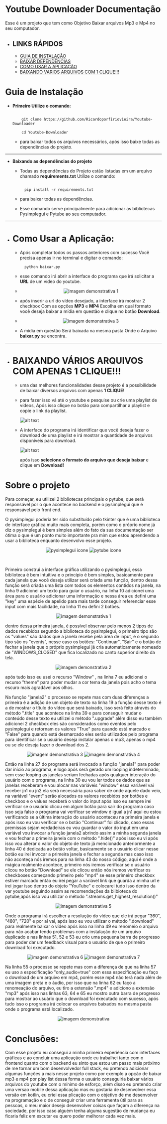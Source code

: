 # Youtube Downloader Documentação

Esse é um projeto que tem como Objetivo Baixar arquivos Mp3 e Mp4 no seu computador.

 * <h2> LINKS RÁPIDOS</h2>

    <ul>
      <li> <a href="#instalacao"> GUIA DE INSTALAÇÃO </a> 
      <li> <a href="#dependencias"> BAIXAR DEPENDÊNCIAS </a> 
      <li> <a href="#comousar"> COMO USAR A APLICAÇÃO </a> 
      <li> <a href="#varios"> BAIXANDO VARIOS ARQUIVOS COM 1 CLIQUE!!! </a>
    </ul>

# <div id="instalacao"> Guia de Instalação </div>

* **Primeiro Utilize o comando:**

    ```

        git clone https://github.com/Ricardoporfiriovieira/Youtube-Downloader

    ```
    
    ```
        cd Youtube-Downloader
    
    ```
    
  * para baixar todos os arquivos necessários, após isso baixe todas as dependências do projeto.

<hr>

* <div id="dependencias"> <b>Baixando as dependências do projeto</b> </div>
  
  * Todas as dependências do Projeto estão listadas em um arquivo chamado **requirements.txt** Utilize o comando:
  
    ```

      pip install -r requirements.txt 

    ```
  
  * para baixar todas as dependências.

  * Esse comando serve principalmente para adicionar as bibliotecas Pysimplegui e Pytube ao seu computador.

<hr>

* # <div id="comousar">Como Usar a Aplicação: </div>

  * Após completar todos os passos anteriores com sucesso Você precisa apenas ir no terminal e digitar o comando:

    ```
      python baixar.py
    ```

  * esse comando irá abrir a interface do programa que irá solicitar a **URL** de um vídeo do youtube.

  * <p align="center">
    <img src="https://github.com/Ricardoporfiriovieira/imagens-youtubedownloader/blob/main/print_1.png" alt="imagem demonstrativa 1">
    </p>

  * após inserir a url do vídeo desejado, a interface irá mostrar 2 checkbox Com as opções **MP3** e **MP4** Escolha em qual formato você deseja baixar a mídia em questão e clique no botão **Download**.

  * <p align="center">
      <img src="https://github.com/Ricardoporfiriovieira/imagens-youtubedownloader/blob/main/print_4.png" alt="imagem demonstrativa 3">
    </p>

  * A mídia em questão Será baixada na mesma pasta Onde o Arquivo **baixar.py** se encontra.

<hr>

* # <div id="varios">BAIXANDO VÁRIOS ARQUIVOS COM APENAS 1 CLIQUE!!!</div>

  * uma das melhores funcionalidades desse projeto é a possibilidade de baixar diversos arquivos com apenas **1 CLIQUE!**

  * para fazer isso vá até o youtube e pesquise ou crie uma playlist de vídeos, Após isso clique no botão para compartilhar a playlist e copie o link da playlist.

    ![alt text](https://github.com/Ricardoporfiriovieira/imagens-youtubedownloader/blob/main/youtube%20downloader.png)

  * A interface do programa irá identificar que você deseja fazer o download de uma playlist e irá mostrar a quantidade de arquivos disponíveis para download.

    ![alt text](https://github.com/Ricardoporfiriovieira/imagens-youtubedownloader/blob/main/youtubedownload2.png)

    após isso **selecione o formato do arquivo que deseja baixar** e clique em **Download!**



# Sobre o projeto
<p>
  Para começar, eu utilizei 2 bibliotecas principais o pytube, que será responsável por o que acontece no backend e o pysimplegui que é responsável pelo front end.
</p>
<p>
  O pysimplegui poderia ter sido substituído pelo tkinter que é uma biblioteca de interface gráfica muito mais completa, porém como o próprio nome já diz o pysimplegui é bem simples além do fato da sua documentação ser ótima o que é um ponto muito importante pra mim que estou aprendendo a usar a biblioteca enquanto desenvolvo esse projeto.
</p>
<p align="center">
 <img src="https://upload.wikimedia.org/wikipedia/commons/0/06/PySimpleGUI_logo.png" alt="pysimplegui icone"> 
 <img src="https://warehouse-camo.ingress.cmh1.psfhosted.org/42d43def1c8634a6c158def4846894bc2afd542b/68747470733a2f2f6173736574732e6e69636b666963616e6f2e636f6d2f67682d7079747562652e6d696e2e737667" alt="pytube icone">
</p> <br>

 <p>
Primeiro construi a interface gráfica utilizando o pysimplegui, essa biblioteca é bem intuitiva e o princípio é bem simples, basicamente para cada janela que você deseja utilizar será criada uma função, dentro dessa função será criada uma lista com todos os elementos contidos na janela, na linha 9 adicionei um texto para guiar o usuário, na linha 10 adicionei uma área para o usuário adicionar uma informação e nessa área eu defini uma "key" uma espécie de apelido para mais tarde conseguir referenciar esse input com mais facilidade, na linha 11 eu defini 2 botões.
</p> 
<p align="center">
  <img src="https://github.com/Ricardoporfiriovieira/imagens-youtubedownloader/blob/main/print_1.png" alt="imagem demonstrativa 1">
</p>

<p>
  dentro dessa primeira janela, é possível observar pelo menos 2 tipos de dados recebidos segundo a biblioteca do pysimplegui, o primeiro tipo são os "values" são dados que a janela recebe pela área de input, e o segundo tipo são os "events", nesse caso os botões:  "Continuar", "Sair" e o botão de fechar a janela que o próprio pysimplegui já cria automaticamente nomeado de "WINDOWS_CLOSED" que fica localizado no canto superior direito da tela.
</p>

<p align="center">
  <img src="https://github.com/Ricardoporfiriovieira/imagens-youtubedownloader/blob/main/print_3.png" alt="imagem demonstrativa 2">
</p>
<p>
  após tudo isso eu usei o recurso "Window" , na linha 7 eu adicionei o recurso "theme" para poder mudar a cor tema da janela pois acho o tema escuro mais agradável aos olhos.
</p>
<p>
  Na função "janela2" o processo se repete mas com duas diferenças a primeira é a adição de um objeto de texto na linha 19 a função desse texto é a de mostrar o título do vídeo que será baixado, isso será feito através do método ".title" que acontece na linha 39 e para conseguir mudar o conteúdo desse texto eu utilizei o método ".upgrade" além disso eu também adicionei 2 checkbox eles são considerados como eventos pelo pysimplegui e retornam os valores "True" para quando está marcado e "False" para quando está desmarcado eles serão utilizados pelo programa para identificar se o usuário deseja instalar apenas o mp3, apenas o mp4 ou se ele deseja fazer o download dos 2.
</p>

<p align="center">
  <img src="https://github.com/Ricardoporfiriovieira/imagens-youtubedownloader/blob/main/print_4.png" alt="imagem demonstrativa 3">
   <img src="https://github.com/Ricardoporfiriovieira/imagens-youtubedownloader/blob/main/print_5.png" alt="imagem demonstrativa 4">
</p>

<p>
Então na linha 27 do programa será invocado a função "janela1" para poder dar início ao programa, e logo após será gerado um looping indeterminado, sem esse looping as janelas seriam fechadas após qualquer interação do usuário com o programa, na linha 30 eu vou ler todos os dados que as janelas receberam e vou alocar nas variáveis "window" essa variável vai receber jn1 ou jn2 ela será necessária para saber de onde aquele dado veio, na variável "event" serão alocados os valores recebidos por botões e checkbox e o values receberá o valor do input após isso eu sempre irei verificar se o usuário clicou em algum botão para sair do programa caso isso seja falso o programa vai verificar se window é igual a jn1 aqui eu estou verificando se a última interação do usuário aconteceu na primeira janela e após isso eu vou verificar se o botão "Continuar" foi clicado, caso essas premissas sejam verdadeiras eu vou guardar o valor do input em uma variável vou invocar a função janela2 abrindo assim a minha segunda janela e vou fechar a primeira janela com o método ".hide()" após isso eu vi após isso vou alterar o valor do objeto de texto já mencionado anteriormente a linha 40 é dedicada ao botão voltar, basicamente se o usuário clicar nesse botão eu irei invocar a primeira janela e fechar a segunda mas caso isso não aconteça nós iremos para na linha 43 do nosso código, aqui é onde a mágica realmente acontece, primeiro nós iremos verificar se o usuário clicou no botão "Download" se ele clicou então nós iremos verificar os checkboxes começando primeiro pelo "mp4" se esse primeiro checkbox estiver marcado então eu irei pegar a variável link que guarda a minha url e irei jogar isso dentro do objeto "YouTube" e colocarei tudo isso dentro da var youtube seguindo assim as recomendações da bilbioteca do pytube,após isso vou utilizar o método ".streams.get_highest_resolution()"
</p>

<p align="center">
  <img src="https://github.com/Ricardoporfiriovieira/imagens-youtubedownloader/blob/main/print_6.png" alt="imagem demonstrativa 5">
</p>

<p>
  Onde o programa irá escolher a resolução do vídeo que ele irá pegar "360", "480", "720" e por aí vai, após isso eu vou utilizar o método ".download" para realmente baixar o vídeo após isso na linha 49 eu renomeio o arquivo para não acabar tendo problemas com a instalação de um arquivo duplicado e nas linhas 51, 52 e 53 eu crio uma pequena barra de progresso para poder dar um feedback visual para o usuário de que o primeiro download foi executado.
</p>

<p align="center">
  <img src="https://github.com/Ricardoporfiriovieira/imagens-youtubedownloader/blob/main/print_7.png" alt="imagem demonstrativa 6">
  <img src="https://github.com/Ricardoporfiriovieira/imagens-youtubedownloader/blob/main/print_9.png" alt="imagem demonstrativa 7">
</p>

<p>
  Na linha 55 o processo se repete mas com a diferença de que na linha 57 eu uso a especificação "only_audio=true" com essa especificação eu faço o download de um arquivo em mp4, porém esse mp4 não terá nada além de uma imagem preta e o áudio, por isso que na linha 62 eu faço a renomeação do arquivo, eu tiro a extensão ".mp4" e adiciono a extensão "mp3" após isso nas linhas 63, 64 e 65 eu mostro outra barra de progresso para mostrar ao usuário que o download foi executado com sucesso, após tudo isso o programa irá colocar os arquivos baixados na mesma pasta onde o programa está localizado.
</p>

<p align="center">
  <img src="https://github.com/Ricardoporfiriovieira/imagens-youtubedownloader/blob/main/print_8.png" alt="imagem demonstrativa ">
</p>

# Conclusões:
Com esse projeto eu consegui a minha primeira experiência com interfaces gráficas e ao concluir uma aplicação onde eu trabalhei tanto com o frontend quanto com o backend eu sinto que estou um passo mais próximo de me tornar um bom desenvolvedor full stack, eu pretendo adicionar algumas funções a mais nesse projeto como por exemplo a opção de baixar mp3 e mp4 por play list dessa forma o usuário conseguiria baixar vários arquivos do youtube com o mínimo de esforço, além disso eu pretendo criar uma versao mobile dessa aplicação mas eu gostaria de desenvolver essa versão em kotlin, eu criei essa plicação com o objetivo de me desenvolver na programação e o de conseguir criar uma ferramenta útil para as pessoas, o meu maior desejo  desenvolver coisas que façam a diferença na sociedade, por isso caso alguém tenha alguma sugestão de mudança eu ficaria feliz em escutar eu quero poder melhorar cada vez mais.

